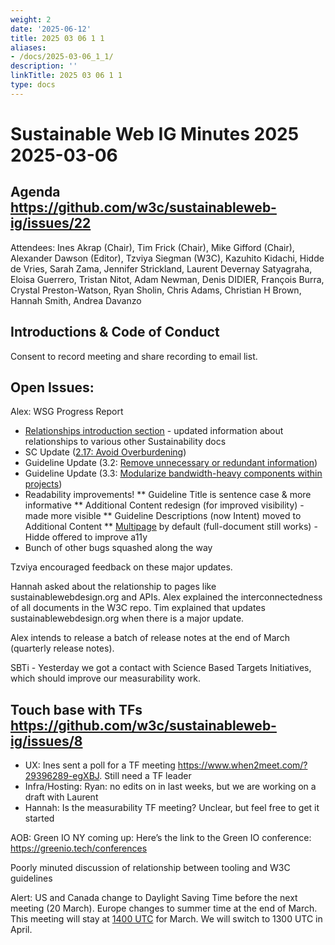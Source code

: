 ```yaml
---
weight: 2
date: '2025-06-12'
title: 2025 03 06 1 1
aliases:
- /docs/2025-03-06_1_1/
description: ''
linkTitle: 2025 03 06 1 1
type: docs
---
```


# Sustainable Web IG Minutes 2025 2025-03-06

## Agenda https://github.com/w3c/sustainableweb-ig/issues/22

Attendees:  Ines Akrap (Chair), Tim Frick (Chair), Mike Gifford (Chair), Alexander Dawson (Editor), Tzviya Siegman (W3C), Kazuhito Kidachi, Hidde de Vries, Sarah Zama, Jennifer Strickland, Laurent Devernay Satyagraha, Eloisa Guerrero, Tristan Nitot, Adam Newman, Denis DIDIER, François Burra, Crystal Preston-Watson, Ryan Sholin, Chris Adams, Christian H Brown, Hannah Smith, Andrea Davanzo

## Introductions & Code of Conduct
Consent to record meeting and share recording to email list.

## Open Issues:
Alex: WSG Progress Report
* <a href="https://w3c.github.io/sustainableweb-wsg/#relationships">Relationships introduction section</a> - updated information about relationships to various other Sustainability docs
* SC Update (<a href="https://w3c.github.io/sustainableweb-wsg/#success-criterion-avoid-overburdening-machine-testable">2.17: Avoid Overburdening</a>)
* Guideline Update (3.2: <a href="https://w3c.github.io/sustainableweb-wsg/#remove-unnecessary-or-redundant-information">Remove unnecessary or redundant information</a>)
* Guideline Update (3.3: <a href="https://w3c.github.io/sustainableweb-wsg/#modularize-bandwidth-heavy-components-within-projects">Modularize bandwidth-heavy components within projects</a>)
* Readability improvements!
** Guideline Title is sentence case & more informative
** Additional Content redesign (for improved visibility) - made more visible
** Guideline Descriptions (now Intent) moved to Additional Content
** <a href="https://w3c.github.io/sustainableweb-ig/multipage.html">Multipage</a> by default (full-document still works) - Hidde offered to improve a11y
* Bunch of other bugs squashed along the way

Tzviya encouraged feedback on these major updates.

Hannah asked about the relationship to pages like sustainablewebdesign.org and APIs. Alex explained the interconnectedness of all documents in the W3C repo. Tim explained that updates sustainablewebdesign.org when there is a major update. 

Alex intends to release a batch of release notes at the end of March (quarterly release notes).

SBTi - Yesterday we got a contact with Science Based Targets Initiatives, which should improve our measurability work.

## Touch base with TFs https://github.com/w3c/sustainableweb-ig/issues/8
* UX: Ines sent a poll for a TF meeting https://www.when2meet.com/?29396289-egXBJ. Still need a TF leader
* Infra/Hosting: Ryan: no edits on  in last weeks, but we are working on a draft with Laurent
* Hannah: Is the measurability TF meeting? Unclear, but feel free to get it started

AOB: Green IO NY coming up: Here’s the link to the Green IO conference: https://greenio.tech/conferences

Poorly minuted discussion of relationship between tooling and W3C guidelines

Alert: US and Canada change to Daylight Saving Time before the next meeting (20 March). Europe changes to summer time at the end of March. This meeting will stay at <a href="https://www.timeanddate.com/worldclock/fixedtime.html?msg=WSG&iso=20250320T14&p1=1440">1400 UTC</a> for March. We will switch to 1300 UTC in April.

